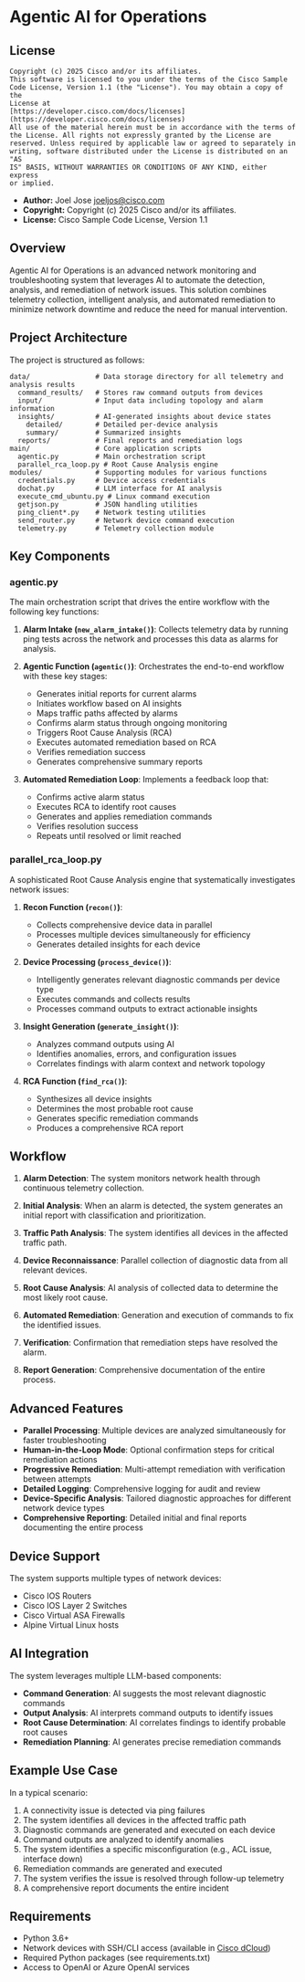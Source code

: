 # Agentic AI for Operations

## License

```text
Copyright (c) 2025 Cisco and/or its affiliates.
This software is licensed to you under the terms of the Cisco Sample
Code License, Version 1.1 (the "License"). You may obtain a copy of the
License at
[https://developer.cisco.com/docs/licenses](https://developer.cisco.com/docs/licenses)
All use of the material herein must be in accordance with the terms of
the License. All rights not expressly granted by the License are
reserved. Unless required by applicable law or agreed to separately in
writing, software distributed under the License is distributed on an "AS
IS" BASIS, WITHOUT WARRANTIES OR CONDITIONS OF ANY KIND, either express
or implied.
```

* **Author:** Joel Jose <joeljos@cisco.com>
* **Copyright:** Copyright (c) 2025 Cisco and/or its affiliates.
* **License:** Cisco Sample Code License, Version 1.1

## Overview

Agentic AI for Operations is an advanced network monitoring and troubleshooting system that leverages AI to automate the detection, analysis, and remediation of network issues. This solution combines telemetry collection, intelligent analysis, and automated remediation to minimize network downtime and reduce the need for manual intervention.

## Project Architecture

The project is structured as follows:

```
data/                # Data storage directory for all telemetry and analysis results
  command_results/   # Stores raw command outputs from devices
  input/             # Input data including topology and alarm information
  insights/          # AI-generated insights about device states
    detailed/        # Detailed per-device analysis
    summary/         # Summarized insights
  reports/           # Final reports and remediation logs
main/                # Core application scripts
  agentic.py         # Main orchestration script
  parallel_rca_loop.py # Root Cause Analysis engine
modules/             # Supporting modules for various functions
  credentials.py     # Device access credentials
  dochat.py          # LLM interface for AI analysis
  execute_cmd_ubuntu.py # Linux command execution
  getjson.py         # JSON handling utilities
  ping_client*.py    # Network testing utilities
  send_router.py     # Network device command execution
  telemetry.py       # Telemetry collection module
```

## Key Components

### agentic.py

The main orchestration script that drives the entire workflow with the following key functions:

1. **Alarm Intake (`new_alarm_intake()`)**: Collects telemetry data by running ping tests across the network and processes this data as alarms for analysis.

2. **Agentic Function (`agentic()`)**: Orchestrates the end-to-end workflow with these key stages:
   - Generates initial reports for current alarms
   - Initiates workflow based on AI insights
   - Maps traffic paths affected by alarms
   - Confirms alarm status through ongoing monitoring
   - Triggers Root Cause Analysis (RCA)
   - Executes automated remediation based on RCA
   - Verifies remediation success
   - Generates comprehensive summary reports

3. **Automated Remediation Loop**: Implements a feedback loop that:
   - Confirms active alarm status
   - Executes RCA to identify root causes
   - Generates and applies remediation commands
   - Verifies resolution success
   - Repeats until resolved or limit reached

### parallel_rca_loop.py

A sophisticated Root Cause Analysis engine that systematically investigates network issues:

1. **Recon Function (`recon()`)**: 
   - Collects comprehensive device data in parallel
   - Processes multiple devices simultaneously for efficiency
   - Generates detailed insights for each device

2. **Device Processing (`process_device()`)**: 
   - Intelligently generates relevant diagnostic commands per device type
   - Executes commands and collects results
   - Processes command outputs to extract actionable insights

3. **Insight Generation (`generate_insight()`)**: 
   - Analyzes command outputs using AI
   - Identifies anomalies, errors, and configuration issues
   - Correlates findings with alarm context and network topology

4. **RCA Function (`find_rca()`)**: 
   - Synthesizes all device insights
   - Determines the most probable root cause
   - Generates specific remediation commands
   - Produces a comprehensive RCA report

## Workflow

1. **Alarm Detection**: The system monitors network health through continuous telemetry collection.

2. **Initial Analysis**: When an alarm is detected, the system generates an initial report with classification and prioritization.

3. **Traffic Path Analysis**: The system identifies all devices in the affected traffic path.

4. **Device Reconnaissance**: Parallel collection of diagnostic data from all relevant devices.

5. **Root Cause Analysis**: AI analysis of collected data to determine the most likely root cause.

6. **Automated Remediation**: Generation and execution of commands to fix the identified issues.

7. **Verification**: Confirmation that remediation steps have resolved the alarm.

8. **Report Generation**: Comprehensive documentation of the entire process.

## Advanced Features

- **Parallel Processing**: Multiple devices are analyzed simultaneously for faster troubleshooting
- **Human-in-the-Loop Mode**: Optional confirmation steps for critical remediation actions
- **Progressive Remediation**: Multi-attempt remediation with verification between attempts
- **Detailed Logging**: Comprehensive logging for audit and review
- **Device-Specific Analysis**: Tailored diagnostic approaches for different network device types
- **Comprehensive Reporting**: Detailed initial and final reports documenting the entire process

## Device Support

The system supports multiple types of network devices:
- Cisco IOS Routers
- Cisco IOS Layer 2 Switches
- Cisco Virtual ASA Firewalls
- Alpine Virtual Linux hosts

## AI Integration

The system leverages multiple LLM-based components:
- **Command Generation**: AI suggests the most relevant diagnostic commands
- **Output Analysis**: AI interprets command outputs to identify issues
- **Root Cause Determination**: AI correlates findings to identify probable root causes
- **Remediation Planning**: AI generates precise remediation commands

## Example Use Case

In a typical scenario:
1. A connectivity issue is detected via ping failures
2. The system identifies all devices in the affected traffic path
3. Diagnostic commands are generated and executed on each device
4. Command outputs are analyzed to identify anomalies
5. The system identifies a specific misconfiguration (e.g., ACL issue, interface down)
6. Remediation commands are generated and executed
7. The system verifies the issue is resolved through follow-up telemetry
8. A comprehensive report documents the entire incident

## Requirements

- Python 3.6+
- Network devices with SSH/CLI access (available in [Cisco dCloud](https://dcloud2-sng.cisco.com/content/demo/512093?returnPathTitleKey=content-view))
- Required Python packages (see requirements.txt)
- Access to OpenAI or Azure OpenAI services
